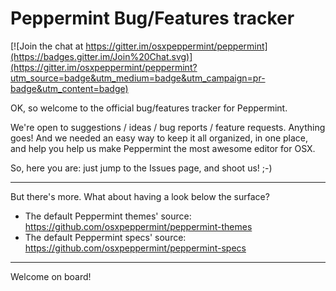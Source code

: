 Peppermint Bug/Features tracker
==========

[![Join the chat at https://gitter.im/osxpeppermint/peppermint](https://badges.gitter.im/Join%20Chat.svg)](https://gitter.im/osxpeppermint/peppermint?utm_source=badge&utm_medium=badge&utm_campaign=pr-badge&utm_content=badge)

OK, so welcome to the official bug/features tracker for Peppermint.

We're open to suggestions / ideas / bug reports / feature requests. Anything goes!
And we needed an easy way to keep it all organized, in one place, and help you help us make Peppermint the most awesome editor for OSX.

So, here you are: just jump to the Issues page, and shoot us! ;-)

----

But there's more. What about having a look below the surface?

- The default Peppermint themes' source: https://github.com/osxpeppermint/peppermint-themes
- The default Peppermint specs' source: https://github.com/osxpeppermint/peppermint-specs

----

Welcome on board!
